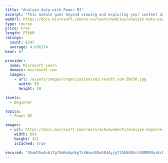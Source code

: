```yaml
---
title: "Analyze data with Power BI"
excerpt: "This module goes beyond viewing and exploring your content and explains how to interact with it by working with reports and dashboards to uncover and share new business insights."
webUrl: https://docs.microsoft.com/en-us/learn/modules/analyze-data-power-bi/
type: course
price: Free
length: PT60M
ratings:
  count: 6247
  average: 4.696174
heat: 67

provider:
  name: Microsoft Learn
  domain: microsoft.com
  images:
    - url: /assets/images/organizations/microsoft.com-50x50.jpg
      width: 50
      height: 50

levels:
  - Beginner

topics:
  - Power BI

images:
  - url: https://docs.microsoft.com/learn/achievements/analyze-explore-data-power-bi-social.png
    width: 643
    height: 321
    isCached: true

secured: "SEuWJSwAvb17gfGmRx6qdkpTLkWvwdXUw5844yjpTlAE800SrnDRMDMUui6cDBpUXk7sCbLRtn9Tl9ecP6mBB4SLcSmIapl2sGupxhPdBQVZyPZoFM3Ngyyh7IOFrauYLFUC5jaVaeflJdvxhZZVyPXrs5WyMpSlOmzCgc1xLuBLCsaZ/30GrD21s1hrMmsCES31ihZyJH/5j2zkkpDzKtxkyVQsG7rFbRyOagDCxWLb9CrfxoqCE/8f8vs4Hy8eaf9GG3P+c/berkluMqfzOf3y4OMfsZA9TSb8Rm4HyjIA26K1TmpLSmYWCSOWjIL7pOaXaQbbAr2ZVY+PheHUBktCZjoeT8ZC5s/GkD/YmHjj+VCotvlrwN/K4jdE/Kyds2xEv4OjKqjYRGtVbUrEpx91h7v3CoYCMWQ0hHPLrzs=;5QtVSHuo8skmsVp51/VEFw=="
---
```


